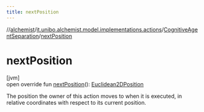 ```yaml
---
title: nextPosition
---
```

//[alchemist](../../../index.html)/[it.unibo.alchemist.model.implementations.actions](../index.html)/[CognitiveAgentSeparation](index.html)/[nextPosition](next-position.html)



# nextPosition



[jvm]\
open override fun [nextPosition](next-position.html)(): [Euclidean2DPosition](../../it.unibo.alchemist.model.implementations.positions/-euclidean2-d-position/index.html)



The position the owner of this action moves to when it is executed, in relative coordinates with respect to its current position.




